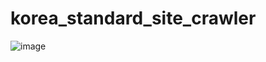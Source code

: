 # korea_standard_site_crawler
![image](https://github.com/GihoKim-DataScientist/korea_standard_site_crawler/assets/83985831/751599fc-6b74-487a-b5ec-4c213c78f71c)
